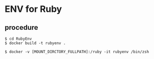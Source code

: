 

# ENV for Ruby

## procedure

```
$ cd RubyEnv
$ docker build -t rubyenv .

$ docker -v [MOUNT_DIRCTORY_FULLPATH]:/ruby -it rubyenv /bin/zsh
```
